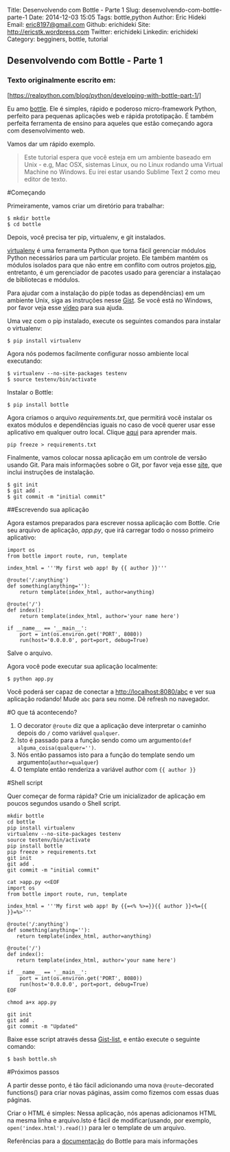 Title: Desenvolvendo com Bottle - Parte 1
Slug: desenvolvendo-com-bottle-parte-1
Date: 2014-12-03 15:05
Tags: bottle,python
Author: Eric Hideki
Email:  eric8197@gmail.com
Github: erichideki
Site: http://ericstk.wordpress.com
Twitter: erichideki
Linkedin: erichideki
Category: begginers, bottle, tutorial



Desenvolvendo com Bottle - Parte 1
-----------

### Texto originalmente escrito em: 

[https://realpython.com/blog/python/developing-with-bottle-part-1/]

Eu amo [bottle]. Ele é simples, rápido e poderoso micro-framework Python, perfeito para pequenas aplicações web e rápida prototipação. É também perfeita ferramenta de ensino para aqueles que estão começando agora com desenvolvimento web.

Vamos dar um rápido exemplo.

> Este tutorial espera que você esteja em um ambiente baseado em Unix - e.g, Mac OSX, sistemas Linux, ou no Linux rodando uma Virtual Machine no Windows. Eu irei estar usando Sublime Text 2 como meu editor de texto.

#Começando

Primeiramente, vamos criar um diretório para trabalhar:

```
$ mkdir bottle
$ cd bottle
```

Depois, você precisa ter pip, virtualenv, e git instalados.

[virtualenv] é uma ferramenta Python que torna fácil gerenciar módulos Python necessários para um particular projeto. Ele também mantém os módulos isolados para que não entre em conflito com outros projetos.[pip], entretanto, é um gerenciador de pacotes usado para gerenciar a instalaçao de bibliotecas e módulos.

Para ajudar com a instalação do pip(e todas as dependências) em um ambiente Unix, siga as instruções nesse [Gist]. Se você está no Windows, por favor veja esse [vídeo] para sua ajuda.

Uma vez com o pip instalado, execute os seguintes comandos para instalar o virtualenv:

```
$ pip install virtualenv
```

Agora nós podemos facilmente configurar nosso ambiente local executando:

```
$ virtualenv --no-site-packages testenv
$ source testenv/bin/activate
```

Instalar o Bottle:

```
$ pip install bottle
```

Agora criamos o arquivo *requirements.txt*, que permitirá você instalar os exatos módulos e dependências iguais no caso de você querer usar esse aplicativo em qualquer outro local. Clique [aqui] para aprender mais.

```
pip freeze > requirements.txt
```

Finalmente, vamos colocar nossa aplicação em um controle de versão usando Git. Para mais informações sobre o Git, por favor veja esse [site], que inclui instruções de instalação.

```
$ git init
$ git add .
$ git commit -m "initial commit"
```

##Escrevendo sua aplicação

Agora estamos preparados para escrever nossa aplicação com Bottle. Crie seu arquivo de aplicação, *app.py*, que irá carregar todo o nosso primeiro aplicativo:

```
import os
from bottle import route, run, template

index_html = '''My first web app! By {{ author }}'''

@route('/:anything')
def something(anything=''):
    return template(index_html, author=anything)

@route('/')
def index():
    return template(index_html, author='your name here')

if __name__ == '__main__':
    port = int(os.environ.get('PORT', 8080))
    run(host='0.0.0.0', port=port, debug=True)
```

Salve o arquivo.

Agora você pode executar sua aplicação localmente:

```
$ python app.py
```

Você poderá ser capaz de conectar a [http://localhost:8080/abc] e ver sua aplicação rodando!
Mude ```abc``` para seu nome. Dê refresh no navegador.

#O que tá acontecendo?

1. O decorator ```@route``` diz que a aplicação deve interpretar o caminho depois do ```/``` como variável ```qualquer```.
2. Isto é passado para a função sendo como um argumento```(def alguma_coisa(qualquer='')```.
3. Nós então passamos isto para a função do template sendo um argumento(```author=qualquer```)
4. O template então renderiza a variável author com ```{{ author }}```

#Shell script

Quer começar de forma rápida? Crie um inicializador de aplicação em poucos segundos usando o Shell script.

```
mkdir bottle
cd bottle
pip install virtualenv
virtualenv --no-site-packages testenv
source testenv/bin/activate
pip install bottle
pip freeze > requirements.txt
git init
git add .
git commit -m "initial commit"

cat >app.py <<EOF
import os
from bottle import route, run, template

index_html = '''My first web app! By {{=<% %>=}}{{ author }}<%={{ }}=%>'''

@route('/:anything')
def something(anything=''):
   return template(index_html, author=anything)

@route('/')
def index():
   return template(index_html, author='your name here')

if __name__ == '__main__':
    port = int(os.environ.get('PORT', 8080))
    run(host='0.0.0.0', port=port, debug=True)
EOF

chmod a+x app.py

git init
git add .
git commit -m "Updated"
```

Baixe esse script através dessa [Gist-list], e então execute o seguinte comando:

```
$ bash bottle.sh
```

#Próximos passos

A partir desse ponto, é tão fácil adicionando uma nova ```@route```-decorated functions() para criar novas páginas, assim como fizemos com essas duas páginas.

Criar o HTML é simples: Nessa aplicação, nós apenas adicionamos HTML na mesma linha e arquivo.Isto é fácil de modificar(usando, por exemplo, ```open('index.html').read())``` para ler o template de um arquivo.

Referências para a [documentação] do Bottle para mais informações

[https://realpython.com/blog/python/developing-with-bottle-part-1/]:https://realpython.com/blog/python/developing-with-bottle-part-1/
[bottle]:http://bottlepy.org/docs/stable/
[virtualenv]:https://pypi.python.org/pypi/virtualenv
[pip]:https://pypi.python.org/pypi/pip
[Gist]:https://gist.github.com/mjhea0/5692708
[vídeo]:https://www.youtube.com/watch?v=MIHYflJwyLk
[aqui]:https://pip.pypa.io/en/latest/user_guide.html#requirements-files
[site]:http://git-scm.com/book/pt-br/v1/Primeiros-passos-No%C3%A7%C3%B5es-B%C3%A1sicas-de-Git
[http://localhost:8080/abc]:http://localhost:8080/abc
[Gist-list]:https://gist.github.com/mjhea0/5784132
[documentação]:http://bottlepy.org/docs/dev/
